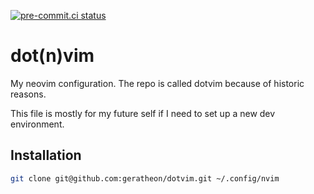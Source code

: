 [![pre-commit.ci status](https://results.pre-commit.ci/badge/github/jkuball/dotvim/master.svg)](https://results.pre-commit.ci/latest/github/jkuball/dotvim/master)

# dot(n)vim

My neovim configuration.
The repo is called dotvim because of historic reasons.

This file is mostly for my future self if I need to set up a new dev environment.

## Installation

```bash
git clone git@github.com:geratheon/dotvim.git ~/.config/nvim
